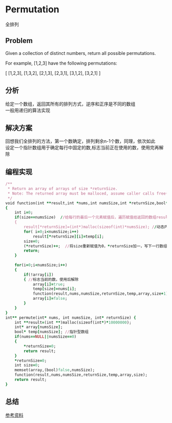# Permutation
全排列
## Problem
 Given a collection of distinct numbers, return all possible permutations.

For example,
[1,2,3] have the following permutations:

[
  [1,2,3],
  [1,3,2],
  [2,1,3],
  [2,3,1],
  [3,1,2],
  [3,2,1]
]

## 分析
给定一个数组，返回其所有的排列方式，逆序和正序是不同的数组</br>
一般用递归的算法实现
## 解决方案
回想我们全排列的方法，第一个数确定，排列剩余n-1个数，同理，依次如此</br>
设定一个指针数组用于确定每行中固定的数,标志当前正在使用的数，使用完再解除
## 编程实现
```ruby
/**
 * Return an array of arrays of size *returnSize.
 * Note: The returned array must be malloced, assume caller calls free().
 */
void function(int **result,int *nums,int numsSize,int *returnSize,bool* temp,int *array,int size)
{
    int i=0;
    if(size==numsSize)  //给每行的最后一个元素赋值后，遍历赋值给返回的数组result
    {
        result[*returnSize]=(int*)malloc(sizeof(int)*numsSize); //动态内存分配，每行元素个数都为numsSize
        for( i=0;i<numsSize;i++)
            result[*returnSize][i]=temp[i];
        size=0; 
        (*returnSize)++;  //将size重新赋值为0，*returnSize加一，写下一行数组
        return;
    }
    
    for(i=0;i<numsSize;i++)
    {
        if(!array[i])
        { //标志当前的数，使用后解除
            array[i]=true;
            temp[size]=nums[i];
            function(result,nums,numsSize,returnSize,temp,array,size+1);
            array[i]=false;
        }
    }
}
int** permute(int* nums, int numsSize, int* returnSize) {    
    int **result=(int **)malloc(sizeof(int*)*10000000);
    int* array[numsSize];
    bool* temp[numsSize]; //指针型数组
    if(nums==NULL||numsSize==0)
    {
        *returnSize=0;
        return result;
    }
    *returnSize=0;
    int size=0;
    memset(array,(bool)false,numsSize);
    function(result,nums,numsSize,returnSize,temp,array,size);
    return result;
}
```
## 总结
[参考资料](http://blog.csdn.net/summerxiachen/article/details/60579623)
